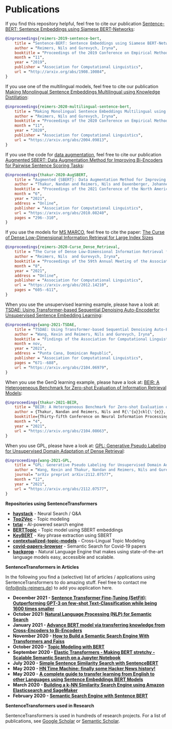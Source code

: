 # Publications

If you find this repository helpful, feel free to cite our publication [Sentence-BERT: Sentence Embeddings using Siamese BERT-Networks](https://arxiv.org/abs/1908.10084):

```bibtex
@inproceedings{reimers-2019-sentence-bert,
    title = "Sentence-BERT: Sentence Embeddings using Siamese BERT-Networks",
    author = "Reimers, Nils and Gurevych, Iryna",
    booktitle = "Proceedings of the 2019 Conference on Empirical Methods in Natural Language Processing",
    month = "11",
    year = "2019",
    publisher = "Association for Computational Linguistics",
    url = "http://arxiv.org/abs/1908.10084",
}
```

If you use one of the multilingual models, feel free to cite our publication [Making Monolingual Sentence Embeddings Multilingual using Knowledge Distillation](https://arxiv.org/abs/2004.09813):

```bibtex
@inproceedings{reimers-2020-multilingual-sentence-bert,
    title = "Making Monolingual Sentence Embeddings Multilingual using Knowledge Distillation",
    author = "Reimers, Nils and Gurevych, Iryna",
    booktitle = "Proceedings of the 2020 Conference on Empirical Methods in Natural Language Processing",
    month = "11",
    year = "2020",
    publisher = "Association for Computational Linguistics",
    url = "https://arxiv.org/abs/2004.09813",
}
```

If you use the code for [data augmentation](https://github.com/huggingface/sentence-transformers/tree/master/examples/sentence_transformer/training/data_augmentation), feel free to cite our publication [Augmented SBERT: Data Augmentation Method for Improving Bi-Encoders for Pairwise Sentence Scoring Tasks](https://arxiv.org/abs/2010.08240):

```bibtex
@inproceedings{thakur-2020-AugSBERT,
    title = "Augmented {SBERT}: Data Augmentation Method for Improving Bi-Encoders for Pairwise Sentence Scoring Tasks",
    author = "Thakur, Nandan and Reimers, Nils and Daxenberger, Johannes  and Gurevych, Iryna",
    booktitle = "Proceedings of the 2021 Conference of the North American Chapter of the Association for Computational Linguistics: Human Language Technologies",
    month = "6",
    year = "2021",
    address = "Online",
    publisher = "Association for Computational Linguistics",
    url = "https://arxiv.org/abs/2010.08240",
    pages = "296--310",
}
```

If you use the models for [MS MARCO](pretrained-models/msmarco-v2.md), feel free to cite the paper: [The Curse of Dense Low-Dimensional Information Retrieval for Large Index Sizes](https://arxiv.org/abs/2012.14210)

```bibtex
@inproceedings{reimers-2020-Curse_Dense_Retrieval,
    title = "The Curse of Dense Low-Dimensional Information Retrieval for Large Index Sizes",
    author = "Reimers, Nils  and Gurevych, Iryna",
    booktitle = "Proceedings of the 59th Annual Meeting of the Association for Computational Linguistics and the 11th International Joint Conference on Natural Language Processing (Volume 2: Short Papers)",
    month = "8",
    year = "2021",
    address = "Online",
    publisher = "Association for Computational Linguistics",
    url = "https://arxiv.org/abs/2012.14210",
    pages = "605--611",
}
```

When you use the unsupervised learning example, please have a look at: [TSDAE: Using Transformer-based Sequential Denoising Auto-Encoderfor Unsupervised Sentence Embedding Learning](https://arxiv.org/abs/2104.06979):

```bibtex
@inproceedings{wang-2021-TSDAE,
    title = "TSDAE: Using Transformer-based Sequential Denoising Auto-Encoderfor Unsupervised Sentence Embedding Learning",
    author = "Wang, Kexin and Reimers, Nils and Gurevych, Iryna", 
    booktitle = "Findings of the Association for Computational Linguistics: EMNLP 2021",
    month = nov,
    year = "2021",
    address = "Punta Cana, Dominican Republic",
    publisher = "Association for Computational Linguistics",
    pages = "671--688",
    url = "https://arxiv.org/abs/2104.06979",
}
```

When you use the GenQ learning example, please have a look at: [BEIR: A Heterogeneous Benchmark for Zero-shot Evaluation of Information Retrieval Models](https://arxiv.org/abs/2104.08663):

```bibtex
@inproceedings{thakur-2021-BEIR,
    title = "BEIR: A Heterogeneous Benchmark for Zero-shot Evaluation of Information Retrieval Models",
    author = {Thakur, Nandan and Reimers, Nils and R{\"{u}}ckl{\'{e}}, Andreas and Srivastava, Abhishek and Gurevych, Iryna}, 
    booktitle={Thirty-fifth Conference on Neural Information Processing Systems (NeurIPS 2021) - Datasets and Benchmarks Track (Round 2)},
    month = "4",
    year = "2021",
    url = "https://arxiv.org/abs/2104.08663",
}
```

When you use GPL, please have a look at: [GPL: Generative Pseudo Labeling for Unsupervised Domain Adaptation of Dense Retrieval](https://arxiv.org/abs/2112.07577):

```bibtex
@inproceedings{wang-2021-GPL,
    title = "GPL: Generative Pseudo Labeling for Unsupervised Domain Adaptation of Dense Retrieval",
    author = "Wang, Kexin and Thakur, Nandan and Reimers, Nils and Gurevych, Iryna", 
    journal= "arXiv preprint arXiv:2112.07577",
    month = "12",
    year = "2021",
    url = "https://arxiv.org/abs/2112.07577",
}
```

**Repositories using SentenceTransformers**

- **[haystack](https://github.com/deepset-ai/haystack)** - Neural Search / Q&A
- **[Top2Vec](https://github.com/ddangelov/Top2Vec)** - Topic modeling
- **[txtai](https://github.com/neuml/txtai)** - AI-powered search engine
- **[BERTTopic](https://github.com/MaartenGr/BERTopic)** - Topic model using SBERT embeddings
- **[KeyBERT](https://github.com/MaartenGr/KeyBERT)** - Key phrase extraction using SBERT
- **[contextualized-topic-models](https://github.com/MilaNLProc/contextualized-topic-models)** - Cross-Lingual Topic Modeling
- **[covid-papers-browser](https://github.com/gsarti/covid-papers-browser)** - Semantic Search for Covid-19 papers
- **[backprop](https://github.com/backprop-ai/backprop)** - Natural Language Engine that makes using state-of-the-art language models easy, accessible and scalable.

**SentenceTransformers in Articles**

In the following you find a (selective) list of articles / applications using SentenceTransformers to do amazing stuff. Feel free to contact me (info@nils-reimers.de) to add you application here.

- **December 2021 - [Sentence Transformer Fine-Tuning (SetFit): Outperforming GPT-3 on few-shot Text-Classification while being 1600 times smaller](https://towardsdatascience.com/sentence-transformer-fine-tuning-setfit-outperforms-gpt-3-on-few-shot-text-classification-while-d9a3788f0b4e?gi=4bdbaff416e3)**
- **October 2021: [Natural Language Processing (NLP) for Semantic Search](https://www.pinecone.io/learn/nlp)**
- **January 2021 - [Advance BERT model via transferring knowledge from Cross-Encoders to Bi-Encoders](https://resources.experfy.com/ai-ml/bert-model-transferring-knowledge-cross-encoders-bi-encoders/)**
- **November 2020 - [How to Build a Semantic Search Engine With Transformers and Faiss](https://towardsdatascience.com/how-to-build-a-semantic-search-engine-with-transformers-and-faiss-dcbea307a0e8)**
- **October 2020 - [Topic Modeling with BERT](https://medium.com/data-science/topic-modeling-with-bert-779f7db187e6)**
- **September 2020 - [Elastic Transformers -
  Making BERT stretchy - Scalable Semantic Search on a Jupyter Notebook](https://medium.com/@mihail.dungarov/elastic-transformers-ae011e8f5b88)**
- **July 2020 - [Simple Sentence Similarity Search with SentenceBERT](https://laptrinhx.com/simple-sentence-similarity-search-with-sentencebert-800684405/?fbclid=IwAR0rxdYS2DBGuHhijIRO_lsXqGc9BbjtDA-dDQM5Ng_StahT9xrHdRZuP9M)**
- **May 2020 - [HN Time Machine: finally some Hacker News history!](https://peltarion.com/blog/applied-ai/hacker-news-time-machine)**
- **May 2020 - [A complete guide to transfer learning from English to other Languages using Sentence Embeddings BERT Models](https://medium.com/data-science/a-complete-guide-to-transfer-learning-from-english-to-other-languages-using-sentence-embeddings-8c427f8804a9)**
- **March 2020 - [Building a k-NN Similarity Search Engine using Amazon Elasticsearch and SageMaker](https://medium.com/data-science/building-a-k-nn-similarity-search-engine-using-amazon-elasticsearch-and-sagemaker-98df18d883bd)**
- **February 2020 - [Semantic Search Engine with Sentence BERT](https://medium.com/@evergreenllc2020/semantic-search-engine-with-s-abbfb3cd9377)**

**SentenceTransformers used in Research**

SentenceTransformers is used in hundreds of research projects. For a list of publications, see [Google Scholar](https://scholar.google.com/scholar?oi=bibs&hl=de&cites=12599223809118664426) or [Semantic Scholar](https://www.semanticscholar.org/paper/Sentence-BERT%3A-Sentence-Embeddings-using-Siamese-Reimers-Gurevych/93d63ec754f29fa22572615320afe0521f7ec66d).
